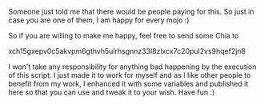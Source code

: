Someone just told me that there would be people paying for this.
So just in case you are one of them, I am happy for every mojo :)



So if you are willing to make me happy, feel free to send some Chia to

xch15gxepv0c5akvpm6gthvh5ulrhsgnnz33l8zlxcx7c20pul2vs9hqef2jn8




I won't take any responsibility for anything bad happening by the execution of this script. I just made it to work for myself and as I like other people to benefit from my work, I enhanced it with some variables and published it here so that you can use and tweak it to your wish. Have fun :)
